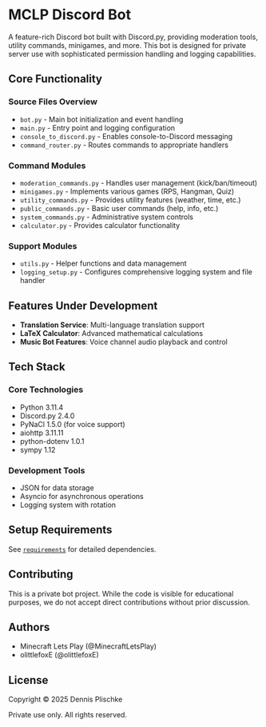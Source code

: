 # MCLP Discord Bot

A feature-rich Discord bot built with Discord.py, providing moderation tools, utility commands, minigames, and more. This bot is designed for private server use with sophisticated permission handling and logging capabilities.

## Core Functionality

### Source Files Overview

- `bot.py` - Main bot initialization and event handling
- `main.py` - Entry point and logging configuration
- `console_to_discord.py` - Enables console-to-Discord messaging
- `command_router.py` - Routes commands to appropriate handlers

### Command Modules

- `moderation_commands.py` - Handles user management (kick/ban/timeout)
- `minigames.py` - Implements various games (RPS, Hangman, Quiz)
- `utility_commands.py` - Provides utility features (weather, time, etc.)
- `public_commands.py` - Basic user commands (help, info, etc.)
- `system_commands.py` - Administrative system controls
- `calculator.py` - Provides calculator functionality

### Support Modules

- `utils.py` - Helper functions and data management
- `logging_setup.py` - Configures comprehensive logging system and file handler

## Features Under Development

- **Translation Service**: Multi-language translation support
- **LaTeX Calculator**: Advanced mathematical calculations
- **Music Bot Features**: Voice channel audio playback and control

## Tech Stack

### Core Technologies

- Python 3.11.4
- Discord.py 2.4.0
- PyNaCl 1.5.0 (for voice support)
- aiohttp 3.11.11
- python-dotenv 1.0.1
- sympy 1.12

### Development Tools

- JSON for data storage
- Asyncio for asynchronous operations
- Logging system with rotation

## Setup Requirements

See [`requirements`](./requirements.txt) for detailed dependencies.

## Contributing

This is a private bot project. While the code is visible for educational purposes, we do not accept direct contributions without prior discussion.

## Authors

- Minecraft Lets Play (@MinecraftLetsPlay)
- olittlefoxE (@olittlefoxE)

## License

Copyright © 2025 Dennis Plischke

Private use only. All rights reserved.

